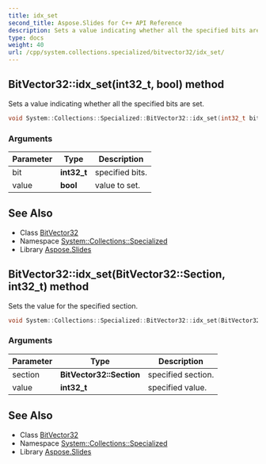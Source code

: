 ```yaml
---
title: idx_set
second_title: Aspose.Slides for C++ API Reference
description: Sets a value indicating whether all the specified bits are set.
type: docs
weight: 40
url: /cpp/system.collections.specialized/bitvector32/idx_set/
---
```

## BitVector32::idx_set(**int32_t**, **bool**) method


Sets a value indicating whether all the specified bits are set.

```cpp
void System::Collections::Specialized::BitVector32::idx_set(int32_t bit, bool value)
```


### Arguments

| Parameter | Type | Description |
| --- | --- | --- |
| bit | **int32_t** | specified bits. |
| value | **bool** | value to set. |

## See Also

* Class [BitVector32](../)
* Namespace [System::Collections::Specialized](../../)
* Library [Aspose.Slides](../../../)
## BitVector32::idx_set(**BitVector32::Section**, **int32_t**) method


Sets the value for the specified section.

```cpp
void System::Collections::Specialized::BitVector32::idx_set(BitVector32::Section section, int32_t value)
```


### Arguments

| Parameter | Type | Description |
| --- | --- | --- |
| section | **BitVector32::Section** | specified section. |
| value | **int32_t** | specified value. |

## See Also

* Class [BitVector32](../)
* Namespace [System::Collections::Specialized](../../)
* Library [Aspose.Slides](../../../)
